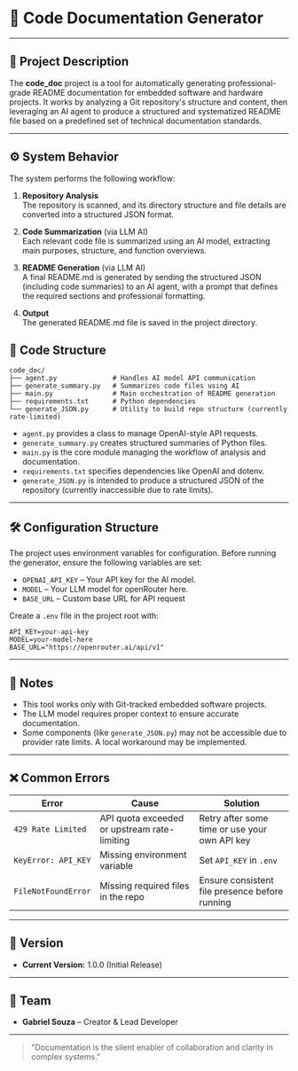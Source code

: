 # 📄 Code Documentation Generator

---

## 📖 Project Description

The **code_doc** project is a tool for automatically generating professional-grade README documentation for embedded software and hardware projects. It works by analyzing a Git repository's structure and content, then leveraging an AI agent to produce a structured and systematized README file based on a predefined set of technical documentation standards.

---

## ⚙️ System Behavior

The system performs the following workflow:

1. **Repository Analysis**  
   The repository is scanned, and its directory structure and file details are converted into a structured JSON format.

2. **Code Summarization** (via LLM AI)  
   Each relevant code file is summarized using an AI model, extracting main purposes, structure, and function overviews.

3. **README Generation** (via LLM AI)  
   A final README.md is generated by sending the structured JSON (including code summaries) to an AI agent, with a prompt that defines the required sections and professional formatting.

4. **Output**  
   The generated README.md file is saved in the project directory.

## 📂 Code Structure

```
code_doc/
├── agent.py              # Handles AI model API communication
├── generate_summary.py   # Summarizes code files using AI
├── main.py               # Main orchestration of README generation
├── requirements.txt      # Python dependencies
└── generate_JSON.py      # Utility to build repo structure (currently rate-limited)
```

- `agent.py` provides a class to manage OpenAI-style API requests.
- `generate_summary.py` creates structured summaries of Python files.
- `main.py` is the core module managing the workflow of analysis and documentation.
- `requirements.txt` specifies dependencies like OpenAI and dotenv.
- `generate_JSON.py` is intended to produce a structured JSON of the repository (currently inaccessible due to rate limits).

---

## 🛠️ Configuration Structure

The project uses environment variables for configuration. Before running the generator, ensure the following variables are set:

- `OPENAI_API_KEY` – Your API key for the AI model.
- `MODEL` – Your LLM model for openRouter here.
- `BASE_URL` – Custom base URL for API request

Create a `.env` file in the project root with:

```env
API_KEY=your-api-key
MODEL=your-model-here
BASE_URL="https://openrouter.ai/api/v1"
```

---

## 📝 Notes

- This tool works only with Git-tracked embedded software projects.
- The LLM model requires proper context to ensure accurate documentation.
- Some components (like `generate_JSON.py`) may not be accessible due to provider rate limits. A local workaround may be implemented.

---

## ❌ Common Errors

| Error | Cause | Solution |
|-------|-------|----------|
| `429 Rate Limited` | API quota exceeded or upstream rate-limiting | Retry after some time or use your own API key |
| `KeyError: API_KEY` | Missing environment variable | Set `API_KEY` in `.env` |
| `FileNotFoundError` | Missing required files in the repo | Ensure consistent file presence before running |

---

## 🔖 Version

- **Current Version:** 1.0.0 (Initial Release)

---

## 👥 Team

- **Gabriel Souza** – Creator & Lead Developer    
---

> "Documentation is the silent enabler of collaboration and clarity in complex systems."